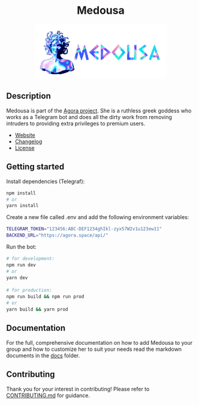 <h1 align="center">Medousa</h1>

<p align="center">
	<img src="docs/img/medousa.png" width="70%" />
</p>

## Description

Medousa is part of the [Agora project](https://github.com/AgoraSpaceDAO). She
is a ruthless greek goddess who works as a Telegram bot and does all the dirty
work from removing intruders to providing extra privileges to premium users.

- [Website](https://agora.space)
- [Changelog](./CHANGELOG.md)
- [License](./LICENSE)

## Getting started

Install dependencies (Telegraf):

```bash
npm install
# or
yarn install
```

Create a new file called .env and add the following environment variables:

```bash
TELEGRAM_TOKEN="123456:ABC-DEF1234ghIkl-zyx57W2v1u123ew11"
BACKEND_URL="https://agora.space/api/"
```

Run the bot:

```bash
# for development:
npm run dev
# or
yarn dev

# for production:
npm run build && npm run prod
# or
yarn build && yarn prod
```

## Documentation

For the full, comprehensive documentation on how to add Medousa to your group
and how to customize her to suit your needs read the markdown documents in the
[docs](./docs) folder.

## Contributing

Thank you for your interest in contributing! Please refer to
[CONTRIBUTING.md](./docs/CONTRIBUTING.md) for guidance.
